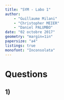 ```yaml
---
title: "SYM - Labo 1"
author:
    - "Guillaume Milani"
	- "Christopher MEIER"
	- "Daniel PALUMBO"
date: "02 octobre 2017"
geometry: "margin=1in"
papersize: "a4"
listings: true
monofont: "Inconsolata"
---
```


# Questions

## 1)
